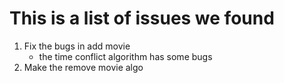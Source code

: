 # This is a list of issues we found

1. Fix the bugs in add movie 
    - the time conflict algorithm has some bugs 
2. Make the remove movie algo 
